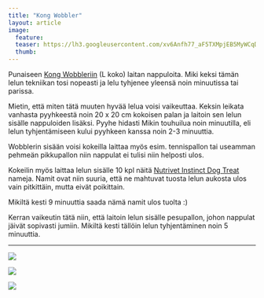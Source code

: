 ```yaml
---
title: "Kong Wobbler"
layout: article
image:
  feature:
  teaser: https://lh3.googleusercontent.com/xv6Anfh77_aF5TXMpjEB5MyWCqD5RfUq33n1PrsfU7U=w245
  thumb:
---
```


Punaiseen [Kong Wobbleriin](http://clk.tradedoubler.com/click?p(240480)a(2526211)g(21401374)url(https://www.mustijamirri.fi/kong-wobbler-026806-1)) (L koko) laitan nappuloita. Miki keksi tämän lelun tekniikan tosi nopeasti ja lelu tyhjenee yleensä noin minuutissa tai parissa.

Mietin, että miten tätä muuten hyvää lelua voisi vaikeuttaa. Keksin leikata vanhasta pyyhkeestä noin 20 x 20 cm kokoisen palan ja laitoin sen lelun sisälle nappuloiden lisäksi. Pyyhe hidasti Mikin touhuilua noin minuutilla, eli lelun tyhjentämiseen kului pyyhkeen kanssa noin 2-3 minuuttia.

Wobblerin sisään voisi kokeilla laittaa myös esim. tennispallon tai useamman pehmeän pikkupallon niin nappulat ei tulisi niin helposti ulos.

Kokeilin myös laittaa lelun sisälle 10 kpl näitä [Nutrivet Instinct Dog Treat](http://clk.tradedoubler.com/click?p(210840)a(2526211)g(19927404)url(http://www.zooplus.fi/shop/koirat/luut/nutrivet)) nameja. Namit ovat niin suuria, että ne mahtuvat tuosta lelun aukosta ulos vain pitkittäin, mutta eivät poikittain.

Mikiltä kesti 9 minuuttia saada nämä namit ulos tuolta :)

Kerran vaikeutin tätä niin, että laitoin lelun sisälle pesupallon, johon nappulat jäivät sopivasti jumiin. Mikiltä kesti tällöin lelun tyhjentäminen noin 5 minuuttia.

---

[![](https://lh3.googleusercontent.com/xDyU1bdgi9uohEdw0ilZRfAC287y6ROZcoF6RIDpqF0=w800)](https://lh3.googleusercontent.com/xDyU1bdgi9uohEdw0ilZRfAC287y6ROZcoF6RIDpqF0=s0)

[![](https://lh3.googleusercontent.com/N6nv6Ydzw_dMGZbyKHqiccn-4PE0P-FV-iUmhAboT08=w800)](https://lh3.googleusercontent.com/N6nv6Ydzw_dMGZbyKHqiccn-4PE0P-FV-iUmhAboT08=s0)

[![](https://lh3.googleusercontent.com/qrSqp6W3HTpBkusEz1sJsOzRy1yAzLjmVSG-bZNC8AfNfYP8aWuyQHxopu5Dlz5l4ar_b34xsDinIA8hd5eYwsZ54q9UWGvWvzkwQh5N-6m7PWIO45gqU98Bu_lJm-X81O8aZVOW2Xj1-ligY7FoRuMRT5rQNXHl94S80i2OtOgaSEyR47HyIz9nZoLHb3HtJlrX5WhcFGgjBkTegneWdXN7eOGQt_czPN5puDRubLNX1CnGNbNePDEkFtBJuSCkuWLC9BjP3Ax3gY6wAgsatpGn2jrKrAuXyShlScrOWNyPklBdgYu0aOdCmDv2FnExKy0vGOc-j4lnBmL67ncFjYGwjHyvKmb1C_kroEMA-CHsXfpV2hOU2KLr5iev7hsziASJTtwzEqdyH8ERzu2wJcjwGkTlpa1KjBgzzx7Fs55QQKHwakDFX4A2_k3gkVly_k-lvKX1lMfBC-jnoUdMJTL8LW5W45grh7k-SJF8YtyvFcBzM6aKii2aCbdjNl3JeI4jPcXOUvc8bHrllj2tnDVnedaZl0v-d_2pPRG1_sU=w800)](https://lh3.googleusercontent.com/qrSqp6W3HTpBkusEz1sJsOzRy1yAzLjmVSG-bZNC8AfNfYP8aWuyQHxopu5Dlz5l4ar_b34xsDinIA8hd5eYwsZ54q9UWGvWvzkwQh5N-6m7PWIO45gqU98Bu_lJm-X81O8aZVOW2Xj1-ligY7FoRuMRT5rQNXHl94S80i2OtOgaSEyR47HyIz9nZoLHb3HtJlrX5WhcFGgjBkTegneWdXN7eOGQt_czPN5puDRubLNX1CnGNbNePDEkFtBJuSCkuWLC9BjP3Ax3gY6wAgsatpGn2jrKrAuXyShlScrOWNyPklBdgYu0aOdCmDv2FnExKy0vGOc-j4lnBmL67ncFjYGwjHyvKmb1C_kroEMA-CHsXfpV2hOU2KLr5iev7hsziASJTtwzEqdyH8ERzu2wJcjwGkTlpa1KjBgzzx7Fs55QQKHwakDFX4A2_k3gkVly_k-lvKX1lMfBC-jnoUdMJTL8LW5W45grh7k-SJF8YtyvFcBzM6aKii2aCbdjNl3JeI4jPcXOUvc8bHrllj2tnDVnedaZl0v-d_2pPRG1_sU=s0)
